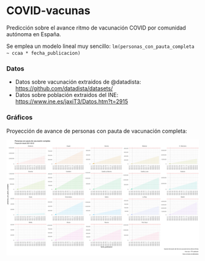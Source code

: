 # COVID-vacunas

Predicción sobre el avance ritmo de vacunación COVID por comunidad autónoma en España.  

Se emplea un modelo lineal muy sencillo: `lm(personas_con_pauta_completa ~ ccaa * fecha_publicacion)`  


### Datos

- Datos sobre vacunación extraidos de @datadista: https://github.com/datadista/datasets/  
- Datos sobre población extraidos del INE: https://www.ine.es/jaxiT3/Datos.htm?t=2915


### Gráficos 

Proyección de avance de personas con pauta de vacunación completa:  

![](https://github.com/gorkang/COVID-vacunas/raw/master/outputs/plot_proyeccion_personas_con_pauta_completa.png)

